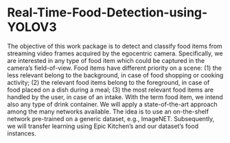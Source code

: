# Real-Time-Food-Detection-using-YOLOV3

The objective of this work package is to detect and classify food items from streaming video
frames acquired by the egocentric camera. Specifically, we are interested in any type of
food item which could be captured in the camera’s field-of-view. Food items have different
priority on a scene: (1) the less relevant belong to the background, in case of food shopping
or cooking activity; (2) the relevant food items belong to the foreground, in case of food
placed on a dish during a meal; (3) the most relevant food items are handled by the user, in
case of an intake. With the term food item, we intend also any type of drink container. We
will apply a state-of-the-art approach among the many networks available. The idea is to use
an on-the-shelf network pre-trained on a generic dataset, e.g., ImageNET. Subsequently,
we will transfer learning using Epic Kitchen’s and our dataset’s food instances.
